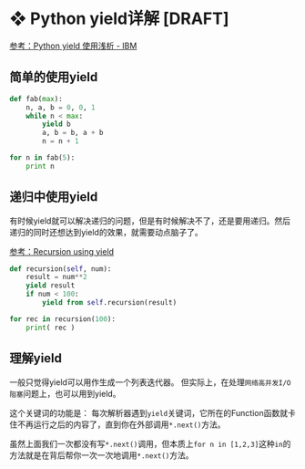 # ❖ Python yield详解 [DRAFT]

[参考：Python yield 使用浅析 - IBM](https://www.ibm.com/developerworks/cn/opensource/os-cn-python-yield/index.html)

## 简单的使用yield

```py
def fab(max): 
    n, a, b = 0, 0, 1 
    while n < max: 
        yield b
        a, b = b, a + b 
        n = n + 1 

for n in fab(5): 
    print n 
```


## 递归中使用yield

有时候yield就可以解决递归的问题，但是有时候解决不了，还是要用递归。然后递归的同时还想达到yield的效果，就需要动点脑子了。

[参考：Recursion using yield](https://stackoverflow.com/questions/8991840/recursion-using-yield)

```py
def recursion(self, num):
    result = num**2
    yield result
    if num < 100:
        yield from self.recursion(result)

for rec in recursion(100):
    print( rec )
```


## 理解yield

一般只觉得yield可以用作生成一个列表迭代器。
但实际上，在处理`网络高并发I/O阻塞`问题上，也可以用到yield。

这个关键词的功能是：
每次解析器遇到`yield`关键词，它所在的Function函数就卡住不再运行之后的内容了，直到你在外部调用`*.next()`方法。

虽然上面我们一次都没有写`*.next()`调用，但本质上`for n in [1,2,3]`这种`in`的方法就是在背后帮你一次一次地调用`*.next()`方法。